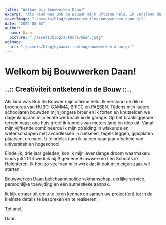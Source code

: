 ```yaml
---
title: "Welkom bij Bouwwerken Daan!"
excerpt: "Als kind was Bob de Bouwer mijn ultieme held. Ik verslond de dikke brochures van HUBO, GAMMA, BRICO en PAESEN. Tijdens mijn lagere schooljaren bouwden mijn jongere broer en ik forten en knutselden we dagenlang aan mijn echte werkbank in de garage. Op het braakliggende terrein naast ons huis groef ik tunnels van meters lang en diep uit. Vanaf mijn vijftiende combineerde ik mijn opleiding in wiskunde en wetenschappen met avondlessen in metselen, tegels leggen, gipsplaten plaatsen, en meer. Uiteindelijk nam ik na een paar jaar afscheid van universiteit en hogeschool."
coverImage: "./assets/blog/dynamic-routing/bouwwerken-daan.gif"
date: "2024-05-02"
author:
  name: Daan
  picture: "./assets/blog/authors/daan.jpeg"
ogImage:
  url: "./assets/blog/dynamic-routing/bouwwerken-daan.gif"
---
```


# Welkom bij Bouwwerken Daan!

## ..:: Creativiteit ontketend in de Bouw ::..

Als kind was Bob de Bouwer mijn ultieme held. Ik verslond de dikke brochures van HUBO, GAMMA, BRICO en PAESEN. Tijdens mijn lagere schooljaren bouwden mijn jongere broer en ik forten en knutselden we dagenlang aan mijn echte werkbank in de garage. Op het braakliggende terrein naast ons huis groef ik tunnels van meters lang en diep uit. Vanaf mijn vijftiende combineerde ik mijn opleiding in wiskunde en wetenschappen met avondlessen in metselen, tegels leggen, gipsplaten plaatsen, en meer. Uiteindelijk nam ik na een paar jaar afscheid van universiteit en hogeschool.

Eindelijk, drie jaar geleden, kon ik mijn levenslange droom waarmaken: sinds juli 2013 werk ik bij Algemene Bouwwerken Leo Schoofs in Helchteren. Ik hou zo veel van mijn werk dat ik ook mijn eigen zaak wil starten.

Bouwwerken Daan belichaamt solide vakmanschap, eerlijke service, persoonlijke toewijding en een authentieke aanpak.

Ik kijk ernaar uit om u te leren kennen en samen uw project(en) tot in de kleinste details te bespreken en te realiseren.

Tot snel,

Daan
